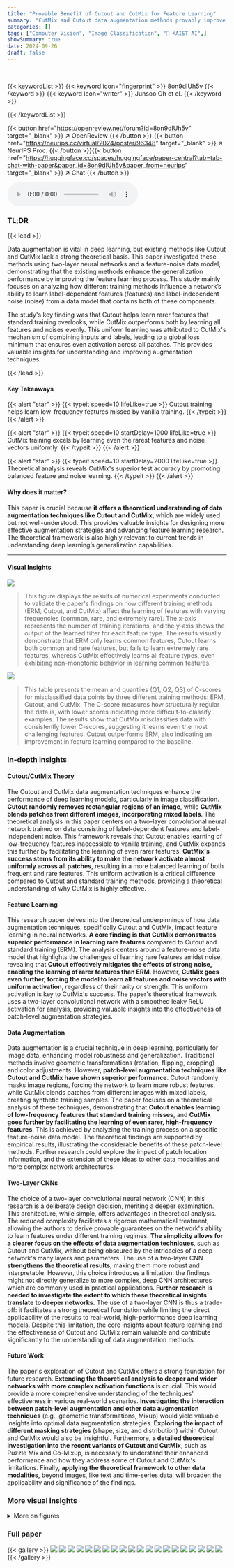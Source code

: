 ```yaml
---
title: "Provable Benefit of Cutout and CutMix for Feature Learning"
summary: "CutMix and Cutout data augmentation methods provably improve feature learning by enabling the network to learn rarer features and noise vectors more effectively."
categories: []
tags: ["Computer Vision", "Image Classification", "🏢 KAIST AI",]
showSummary: true
date: 2024-09-26
draft: false
---
```


<br>

{{< keywordList >}}
{{< keyword icon="fingerprint" >}} 8on9dIUh5v {{< /keyword >}}
{{< keyword icon="writer" >}} Junsoo Oh et el. {{< /keyword >}}
 
{{< /keywordList >}}

{{< button href="https://openreview.net/forum?id=8on9dIUh5v" target="_blank" >}}
↗ OpenReview
{{< /button >}}
{{< button href="https://neurips.cc/virtual/2024/poster/96348" target="_blank" >}}
↗ NeurIPS Proc.
{{< /button >}}{{< button href="https://huggingface.co/spaces/huggingface/paper-central?tab=tab-chat-with-paper&paper_id=8on9dIUh5v&paper_from=neurips" target="_blank" >}}
↗ Chat
{{< /button >}}



<audio controls>
    <source src="https://ai-paper-reviewer.com/8on9dIUh5v/podcast.wav" type="audio/wav">
    Your browser does not support the audio element.
</audio>


### TL;DR


{{< lead >}}

Data augmentation is vital in deep learning, but existing methods like Cutout and CutMix lack a strong theoretical basis.  This paper investigated these methods using two-layer neural networks and a feature-noise data model, demonstrating that the existing methods enhance the generalization performance by improving the feature learning process. This study mainly focuses on analyzing how different training methods influence a network’s ability to learn label-dependent features (features) and label-independent noise (noise) from a data model that contains both of these components.

The study's key finding was that Cutout helps learn rarer features that standard training overlooks, while CutMix outperforms both by learning all features and noises evenly. This uniform learning was attributed to CutMix's mechanism of combining inputs and labels, leading to a global loss minimum that ensures even activation across all patches.  This provides valuable insights for understanding and improving augmentation techniques.

{{< /lead >}}


#### Key Takeaways

{{< alert "star" >}}
{{< typeit speed=10 lifeLike=true >}} Cutout training helps learn low-frequency features missed by vanilla training. {{< /typeit >}}
{{< /alert >}}

{{< alert "star" >}}
{{< typeit speed=10 startDelay=1000 lifeLike=true >}} CutMix training excels by learning even the rarest features and noise vectors uniformly. {{< /typeit >}}
{{< /alert >}}

{{< alert "star" >}}
{{< typeit speed=10 startDelay=2000 lifeLike=true >}} Theoretical analysis reveals CutMix's superior test accuracy by promoting balanced feature and noise learning. {{< /typeit >}}
{{< /alert >}}

#### Why does it matter?
This paper is crucial because **it offers a theoretical understanding of data augmentation techniques like Cutout and CutMix**, which are widely used but not well-understood.  This provides valuable insights for designing more effective augmentation strategies and advancing feature learning research. The theoretical framework is also highly relevant to current trends in understanding deep learning’s generalization capabilities.

------
#### Visual Insights



![](https://ai-paper-reviewer.com/8on9dIUh5v/figures_9_1.jpg)

> This figure displays the results of numerical experiments conducted to validate the paper's findings on how different training methods (ERM, Cutout, and CutMix) affect the learning of features with varying frequencies (common, rare, and extremely rare).  The x-axis represents the number of training iterations, and the y-axis shows the output of the learned filter for each feature type.  The results visually demonstrate that ERM only learns common features, Cutout learns both common and rare features, but fails to learn extremely rare features, whereas CutMix effectively learns all feature types, even exhibiting non-monotonic behavior in learning common features.





![](https://ai-paper-reviewer.com/8on9dIUh5v/tables_15_1.jpg)

> This table presents the mean and quantiles (Q1, Q2, Q3) of C-scores for misclassified data points by three different training methods: ERM, Cutout, and CutMix.  The C-score measures how structurally regular the data is, with lower scores indicating more difficult-to-classify examples.  The results show that CutMix misclassifies data with consistently lower C-scores, suggesting it learns even the most challenging features.  Cutout outperforms ERM, also indicating an improvement in feature learning compared to the baseline.





### In-depth insights


#### Cutout/CutMix Theory
The Cutout and CutMix data augmentation techniques enhance the performance of deep learning models, particularly in image classification.  **Cutout randomly removes rectangular regions of an image**, while **CutMix blends patches from different images, incorporating mixed labels**.  The theoretical analysis in this paper centers on a two-layer convolutional neural network trained on data consisting of label-dependent features and label-independent noise.  This framework reveals that Cutout enables learning of low-frequency features inaccessible to vanilla training, and CutMix expands this further by facilitating the learning of even rarer features.  **CutMix's success stems from its ability to make the network activate almost uniformly across all patches**, resulting in a more balanced learning of both frequent and rare features.  This uniform activation is a critical difference compared to Cutout and standard training methods, providing a theoretical understanding of why CutMix is highly effective.

#### Feature Learning
This research paper delves into the theoretical underpinnings of how data augmentation techniques, specifically Cutout and CutMix, impact feature learning in neural networks.  **A core finding is that CutMix demonstrates superior performance in learning rare features** compared to Cutout and standard training (ERM). The analysis centers around a feature-noise data model that highlights the challenges of learning rare features amidst noise, revealing that **Cutout effectively mitigates the effects of strong noise, enabling the learning of rarer features than ERM**.  However, **CutMix goes even further, forcing the model to learn all features and noise vectors with uniform activation**, regardless of their rarity or strength. This uniform activation is key to CutMix's success. The paper's theoretical framework uses a two-layer convolutional network with a smoothed leaky ReLU activation for analysis, providing valuable insights into the effectiveness of patch-level augmentation strategies.

#### Data Augmentation
Data augmentation is a crucial technique in deep learning, particularly for image data, enhancing model robustness and generalization.  Traditional methods involve geometric transformations (rotation, flipping, cropping) and color adjustments. However, **patch-level augmentation techniques like Cutout and CutMix have shown superior performance**. Cutout randomly masks image regions, forcing the network to learn more robust features, while CutMix blends patches from different images with mixed labels, creating synthetic training samples.  The paper focuses on a theoretical analysis of these techniques, demonstrating that **Cutout enables learning of low-frequency features that standard training misses**, and **CutMix goes further by facilitating the learning of even rarer, high-frequency features**.  This is achieved by analyzing the training process on a specific feature-noise data model. The theoretical findings are supported by empirical results, illustrating the considerable benefits of these patch-level methods.  Further research could explore the impact of patch location information, and the extension of these ideas to other data modalities and more complex network architectures.

#### Two-Layer CNNs
The choice of a two-layer convolutional neural network (CNN) in this research is a deliberate design decision, meriting a deeper examination.  This architecture, while simple, offers advantages in theoretical analysis. The reduced complexity facilitates a rigorous mathematical treatment, allowing the authors to derive provable guarantees on the network's ability to learn features under different training regimes.  **The simplicity allows for a clearer focus on the effects of data augmentation techniques**, such as Cutout and CutMix, without being obscured by the intricacies of a deep network's many layers and parameters.  The use of a two-layer CNN **strengthens the theoretical results**, making them more robust and interpretable.  However, this choice introduces a limitation: the findings might not directly generalize to more complex, deep CNN architectures which are commonly used in practical applications.  **Further research is needed to investigate the extent to which these theoretical insights translate to deeper networks.** The use of a two-layer CNN is thus a trade-off: it facilitates a strong theoretical foundation while limiting the direct applicability of the results to real-world, high-performance deep learning models. Despite this limitation, the core insights about feature learning and the effectiveness of Cutout and CutMix remain valuable and contribute significantly to the understanding of data augmentation methods.

#### Future Work
The paper's exploration of Cutout and CutMix offers a strong foundation for future research.  **Extending the theoretical analysis to deeper and wider networks with more complex activation functions** is crucial.  This would provide a more comprehensive understanding of the techniques' effectiveness in various real-world scenarios.  **Investigating the interaction between patch-level augmentation and other data augmentation techniques** (e.g., geometric transformations, Mixup) would yield valuable insights into optimal data augmentation strategies.  **Exploring the impact of different masking strategies** (shape, size, and distribution) within Cutout and CutMix would also be insightful. Furthermore, **a detailed theoretical investigation into the recent variants of Cutout and CutMix**, such as Puzzle Mix and Co-Mixup, is necessary to understand their enhanced performance and how they address some of Cutout and CutMix's limitations.  Finally, **applying the theoretical framework to other data modalities**, beyond images, like text and time-series data, will broaden the applicability and significance of the findings.


### More visual insights

<details>
<summary>More on figures
</summary>


![](https://ai-paper-reviewer.com/8on9dIUh5v/figures_14_1.jpg)

> This figure shows the results of numerical experiments conducted to validate the theoretical findings presented in the paper.  Three different training methods are compared: Empirical Risk Minimization (ERM), Cutout, and CutMix. Each subplot displays the output of learned filters for a specific type of feature (common, rare, extremely rare) across training iterations. The x-axis represents the training iterations, and the y-axis represents the filter output. The plots illustrate that ERM only learns common features, Cutout learns common and rare features but not extremely rare features, and CutMix learns all types of features relatively evenly.  The non-monotonic behavior of the CutMix results for the common feature highlights a key difference between CutMix and the other methods.


![](https://ai-paper-reviewer.com/8on9dIUh5v/figures_16_1.jpg)

> This figure shows the results of numerical experiments on a synthetic dataset.  Three training methods are compared: Empirical Risk Minimization (ERM), Cutout, and CutMix.  The plots track the learned filter outputs for common, rare, and extremely rare features over training iterations.  The key takeaway is that CutMix learns all feature types relatively evenly, unlike ERM and Cutout which struggle with rarer features; CutMix also exhibits non-monotonic behavior.


![](https://ai-paper-reviewer.com/8on9dIUh5v/figures_17_1.jpg)

> This figure shows the results of numerical experiments on a synthetic dataset designed to test the effectiveness of ERM, Cutout, and CutMix in learning features with varying frequencies.  The x-axis represents the number of training iterations, and the y-axis represents the output value of a neuron in the trained network responding to specific feature vectors. The three subplots correspond to common, rare, and extremely rare features, respectively. The results visually demonstrate CutMix's superior ability to learn even the rarest features, while ERM struggles to learn rare features and Cutout's performance lies in between.  The non-monotonic behavior observed in the CutMix plot for common features highlights the complex dynamics of this training method.


![](https://ai-paper-reviewer.com/8on9dIUh5v/figures_18_1.jpg)

> This figure displays the results of numerical experiments conducted to validate the theoretical findings of the paper.  Three different training methods were compared: vanilla training (ERM), Cutout, and CutMix. Each method's performance is shown in learning three types of features: common, rare, and extremely rare. The plots illustrate the output values of the learned filters for each feature type over training iterations.  The x-axis represents the number of training iterations, and the y-axis represents the output of the learned filters for each feature type. The results show that ERM only learns common features, Cutout learns both common and rare features, but not extremely rare features. CutMix learns all three types of features almost uniformly. Note that the CutMix method shows non-monotonic behavior, which is a key characteristic investigated in the paper.


![](https://ai-paper-reviewer.com/8on9dIUh5v/figures_18_2.jpg)

> This figure presents the numerical results obtained from the experiments conducted on the proposed feature-noise data model. The left panel shows the learning trend for the common feature, the center panel shows the learning trend for the rare feature, and the right panel shows the learning trend for the extremely rare feature.  Each panel displays the output of the feature obtained by three different training methods: ERM (Empirical Risk Minimization), Cutout, and CutMix.  The results visually confirm the theoretical findings, that is, ERM can only learn common features, Cutout can learn common and rare features, but not extremely rare features, and CutMix can learn all types of features. The non-monotonic behavior of the common features trained by CutMix is also noticeable.  This non-monotonic behavior is a key observation motivating the novel proof techniques introduced in the paper.


</details>






### Full paper

{{< gallery >}}
<img src="https://ai-paper-reviewer.com/8on9dIUh5v/1.png" class="grid-w50 md:grid-w33 xl:grid-w25" />
<img src="https://ai-paper-reviewer.com/8on9dIUh5v/2.png" class="grid-w50 md:grid-w33 xl:grid-w25" />
<img src="https://ai-paper-reviewer.com/8on9dIUh5v/3.png" class="grid-w50 md:grid-w33 xl:grid-w25" />
<img src="https://ai-paper-reviewer.com/8on9dIUh5v/4.png" class="grid-w50 md:grid-w33 xl:grid-w25" />
<img src="https://ai-paper-reviewer.com/8on9dIUh5v/5.png" class="grid-w50 md:grid-w33 xl:grid-w25" />
<img src="https://ai-paper-reviewer.com/8on9dIUh5v/6.png" class="grid-w50 md:grid-w33 xl:grid-w25" />
<img src="https://ai-paper-reviewer.com/8on9dIUh5v/7.png" class="grid-w50 md:grid-w33 xl:grid-w25" />
<img src="https://ai-paper-reviewer.com/8on9dIUh5v/8.png" class="grid-w50 md:grid-w33 xl:grid-w25" />
<img src="https://ai-paper-reviewer.com/8on9dIUh5v/9.png" class="grid-w50 md:grid-w33 xl:grid-w25" />
<img src="https://ai-paper-reviewer.com/8on9dIUh5v/10.png" class="grid-w50 md:grid-w33 xl:grid-w25" />
<img src="https://ai-paper-reviewer.com/8on9dIUh5v/11.png" class="grid-w50 md:grid-w33 xl:grid-w25" />
<img src="https://ai-paper-reviewer.com/8on9dIUh5v/12.png" class="grid-w50 md:grid-w33 xl:grid-w25" />
<img src="https://ai-paper-reviewer.com/8on9dIUh5v/13.png" class="grid-w50 md:grid-w33 xl:grid-w25" />
<img src="https://ai-paper-reviewer.com/8on9dIUh5v/14.png" class="grid-w50 md:grid-w33 xl:grid-w25" />
<img src="https://ai-paper-reviewer.com/8on9dIUh5v/15.png" class="grid-w50 md:grid-w33 xl:grid-w25" />
<img src="https://ai-paper-reviewer.com/8on9dIUh5v/16.png" class="grid-w50 md:grid-w33 xl:grid-w25" />
<img src="https://ai-paper-reviewer.com/8on9dIUh5v/17.png" class="grid-w50 md:grid-w33 xl:grid-w25" />
<img src="https://ai-paper-reviewer.com/8on9dIUh5v/18.png" class="grid-w50 md:grid-w33 xl:grid-w25" />
<img src="https://ai-paper-reviewer.com/8on9dIUh5v/19.png" class="grid-w50 md:grid-w33 xl:grid-w25" />
<img src="https://ai-paper-reviewer.com/8on9dIUh5v/20.png" class="grid-w50 md:grid-w33 xl:grid-w25" />
{{< /gallery >}}